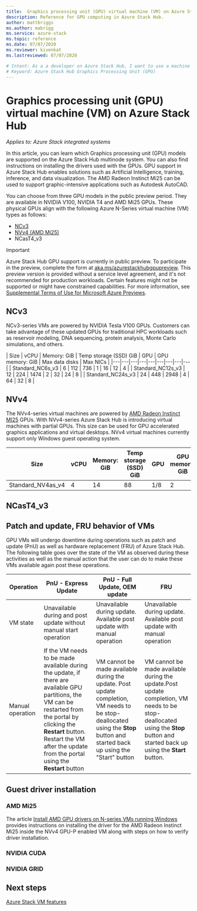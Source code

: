 ```yaml
---
title:  Graphics processing unit (GPU) virtual machine (VM) on Azure Stack Hub
description: Reference for GPU computing in Azure Stack Hub.
author: mattbriggs
ms.author: mabrigg
ms.service: azure-stack
ms.topic: reference
ms.date: 07/07/2020
ms.reviewer: kivenkat
ms.lastreviewed: 07/07/2020

# Intent: As a a developer on Azure Stack Hub, I want to use a machine with a Graphics Processing Unit (GPU) in order to deliver an processing intensive visualization application.
# Keyword: Azure Stack Hub Graphics Processing Unit (GPU)
---
```


# Graphics processing unit (GPU) virtual machine (VM) on Azure Stack Hub

*Applies to: Azure Stack integrated systems*

In this article, you can learn which Graphics processing unit (GPU) models are supported on the Azure Stack Hub multinode system. You can also find instructions on installing the drivers used with the GPUs. GPU support in Azure Stack Hub enables solutions such as Artificial Intelligence, training, inference, and data visualization. The AMD Radeon Instinct Mi25 can be used to support graphic-intensive applications such as Autodesk AutoCAD.

You can choose from three GPU models in the public preview period. They are available in NVIDIA V100, NVIDIA T4 and AMD Mi25 GPUs. These physical GPUs align with the following Azure N-Series virtual machine (VM) types as follows:
- [NCv3](https://docs.microsoft.com/azure/virtual-machines/ncv3-series)
- [NVv4 (AMD Mi25)](https://docs.microsoft.com/azure/virtual-machines/nvv4-series)
- NCasT4_v3

> [!IMPORTANT]  
> Azure Stack Hub GPU support is currently in public preview. To participate in the preview, complete the form at [aka.ms/azurestackhubgpupreview](https://aka.ms/azurestackhubgpupreview).
> This preview version is provided without a service level agreement, and it's not recommended for production workloads. Certain features might not be supported or might have constrained capabilities. 
> For more information, see [Supplemental Terms of Use for Microsoft Azure Previews](https://azure.microsoft.com/support/legal/preview-supplemental-terms/).

## NCv3

NCv3-series VMs are powered by NVIDIA Tesla V100 GPUs. Customers can take advantage of these updated GPUs for traditional HPC workloads such as reservoir modeling, DNA sequencing, protein analysis, Monte Carlo simulations, and others. 

| Size | vCPU | Memory: GiB | Temp storage (SSD) GiB | GPU | GPU memory: GiB | Max data disks | Max NICs |
|---|---|---|---|---|---|---|---|---|
| Standard_NC6s_v3    | 6  | 112 | 736  | 1 | 16 | 12 | 4 |
| Standard_NC12s_v3   | 12 | 224 | 1474 | 2 | 32 | 24 | 8 |
| Standard_NC24s_v3   | 24 | 448 | 2948 | 4 | 64 | 32 | 8 |

## NVv4

The NVv4-series virtual machines are powered by [AMD Radeon Instinct MI25](https://www.amd.com/en/products/professional-graphics/instinct-mi25) GPUs. With NVv4-series Azure Stack Hub is introducing virtual machines with partial GPUs. This size can be used for GPU accelerated graphics applications and virtual desktops. NVv4 virtual machines currently support only Windows guest operating system. 

| Size | vCPU | Memory: GiB | Temp storage (SSD) GiB | GPU | GPU memory: GiB | Max data disks | Max NICs | 
| --- | --- | --- | --- | --- | --- | --- | --- |   
| Standard_NV4as_v4 |4 |14 |88 | 1/8 | 2 | 4 | 2 | 

## NCasT4_v3


## Patch and update, FRU behavior of VMs 

GPU VMs will undergo downtime during operations such as patch and update (PnU) as well as hardware replacement (FRU) of Azure Stack Hub. The following table goes over the state of the VM as observed during these activities as well as the manual action that the user can do to make these VMs available again post these operations. 

| Operation | PnU - Express Update | PnU - Full Update, OEM update | FRU | 
| --- | --- | --- | --- | 
| VM state  | Unavailable during and post update without manual start operation | Unavailable during update. Available post update with manual operation | Unavailable during update. Available post update with manual operation| 
| Manual operation | If the VM needs to be made available during the update, if there are available GPU partitions, the VM can be restarted from the portal by clicking the **Restart** button. Restart the VM after the update from the portal using the **Restart** button | VM cannot be made available during the update. Post update completion, VM needs to be stop-deallocated using the **Stop** button and started back up using the "Start" button | VM cannot be made available during the update.Post update completion, VM needs to be stop-deallocated using the **Stop** button and started back up using the **Start** button.| 

## Guest driver installation 

### AMD Mi25
The article [Install AMD GPU drivers on N-series VMs running Windows](https://docs.microsoft.com/azure/virtual-machines/windows/n-series-amd-driver-setup) provides instructions on installing the driver for the AMD Radeon Instinct Mi25 inside the NVv4 GPU-P enabled VM along with steps on how to verify driver installation.

### NVIDIA CUDA

### NVIDIA GRID

## Next steps 

[Azure Stack VM features](azure-stack-vm-considerations.md) 
